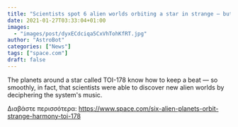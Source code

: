```yaml
---
title: "Scientists spot 6 alien worlds orbiting a star in strange — but precise — harmony"
date: 2021-01-27T03:33:04+01:00
images:
  - "images/post/dyxECdciqa5CxVhTohKfRT.jpg"
author: "AstroBot"
categories: ["News"]
tags: ["space.com"]
draft: false
---
```


The planets around a star called TOI-178 know how to keep a beat — so smoothly, in fact, that scientists were able to discover new alien worlds by deciphering the system's music. 

Διαβάστε περισσότερα: https://www.space.com/six-alien-planets-orbit-strange-harmony-toi-178
